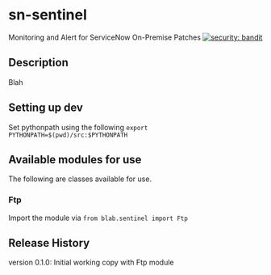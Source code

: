 # sn-sentinel
Monitoring and Alert for ServiceNow On-Premise Patches
[![security: bandit](https://img.shields.io/badge/security-bandit-yellow.svg)](https://github.com/PyCQA/bandit)
## Description
Blah

## Setting up dev
Set pythonpath using the following
`export PYTHONPATH=$(pwd)/src:$PYTHONPATH`

## Available modules for use
The following are classes available for use.

### Ftp
Import the module via
`from blab.sentinel import Ftp`


## Release History
version 0.1.0:
Initial working copy with Ftp module